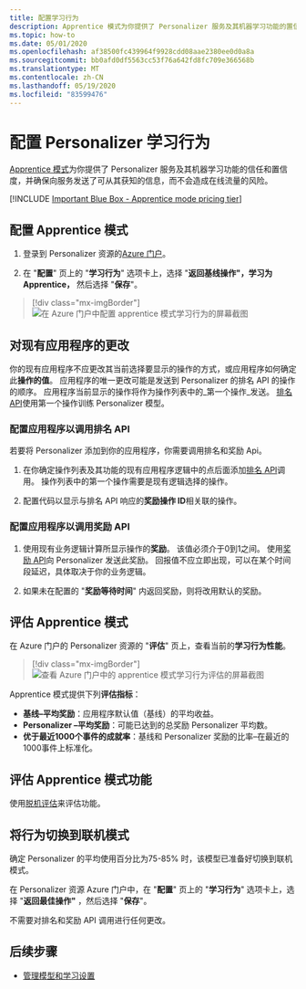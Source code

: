 ```yaml
---
title: 配置学习行为
description: Apprentice 模式为你提供了 Personalizer 服务及其机器学习功能的置信度，并提供了服务发送信息的指标，这些信息可以从中了解，而不会造成在线流量的风险。
ms.topic: how-to
ms.date: 05/01/2020
ms.openlocfilehash: af38500fc439964f9928cdd08aae2380ee0d0a8a
ms.sourcegitcommit: bb0afd0df5563cc53f76a642fd8fc709e366568b
ms.translationtype: MT
ms.contentlocale: zh-CN
ms.lasthandoff: 05/19/2020
ms.locfileid: "83599476"
---
```

# <a name="configure-the-personalizer-learning-behavior"></a>配置 Personalizer 学习行为

[Apprentice 模式](concept-apprentice-mode.md)为你提供了 Personalizer 服务及其机器学习功能的信任和置信度，并确保向服务发送了可从其获知的信息，而不会造成在线流量的风险。

[!INCLUDE [Important Blue Box - Apprentice mode pricing tier](./includes/important-apprentice-mode.md)]

## <a name="configure-apprentice-mode"></a>配置 Apprentice 模式

1. 登录到 Personalizer 资源的[Azure 门户](https://portal.azure.com)。

1. 在 "**配置**" 页上的 "**学习行为**" 选项卡上，选择 "**返回基线操作"，学习为 Apprentice，** 然后选择 "**保存**"。

> [!div class="mx-imgBorder"]
> ![在 Azure 门户中配置 apprentice 模式学习行为的屏幕截图](media/settings/configure-learning-behavior-azure-portal.png)

## <a name="changes-to-the-existing-application"></a>对现有应用程序的更改

你的现有应用程序不应更改其当前选择要显示的操作的方式，或应用程序如何确定此**操作的值**。 应用程序的唯一更改可能是发送到 Personalizer 的排名 API 的操作的顺序。 应用程序当前显示的操作将作为操作列表中的_第一个操作_发送。 [排名 API](https://westus2.dev.cognitive.microsoft.com/docs/services/personalizer-api/operations/Rank)使用第一个操作训练 Personalizer 模型。

### <a name="configure-your-application-to-call-the-rank-api"></a>配置应用程序以调用排名 API

若要将 Personalizer 添加到你的应用程序，你需要调用排名和奖励 Api。

1. 在你确定操作列表及其功能的现有应用程序逻辑中的点后面添加[排名 API](https://westus2.dev.cognitive.microsoft.com/docs/services/personalizer-api/operations/Rank)调用。 操作列表中的第一个操作需要是现有逻辑选择的操作。

1. 配置代码以显示与排名 API 响应的**奖励操作 ID**相关联的操作。

### <a name="configure-your-application-to-call-reward-api"></a>配置应用程序以调用奖励 API

1. 使用现有业务逻辑计算所显示操作的**奖励**。 该值必须介于0到1之间。 使用[奖励 API](https://westus2.dev.cognitive.microsoft.com/docs/services/personalizer-api/operations/Reward)向 Personalizer 发送此奖励。 回报值不应立即出现，可以在某个时间段延迟，具体取决于你的业务逻辑。

1. 如果未在配置的 "**奖励等待时间**" 内返回奖励，则将改用默认的奖励。

## <a name="evaluate-apprentice-mode"></a>评估 Apprentice 模式

在 Azure 门户的 Personalizer 资源的 "**评估**" 页上，查看当前的**学习行为性能**。

> [!div class="mx-imgBorder"]
> ![查看 Azure 门户中的 apprentice 模式学习行为评估的屏幕截图](media/settings/evaluate-apprentice-mode.png)

Apprentice 模式提供下列**评估指标**：
* **基线–平均奖励**：应用程序默认值（基线）的平均收益。
* **Personalizer –平均奖励**：可能已达到的总奖励 Personalizer 平均数。
* **优于最近1000个事件的成就率**：基线和 Personalizer 奖励的比率–在最近的1000事件上标准化。

## <a name="evaluate-apprentice-mode-features"></a>评估 Apprentice 模式功能

使用[脱机评估](how-to-offline-evaluation.md)来评估功能。

## <a name="switch-behavior-to-online-mode"></a>将行为切换到联机模式

确定 Personalizer 的平均使用百分比为75-85% 时，该模型已准备好切换到联机模式。

在 Personalizer 资源 Azure 门户中，在 "**配置**" 页上的 "**学习行为**" 选项卡上，选择 "**返回最佳操作"** ，然后选择 "**保存**"。

不需要对排名和奖励 API 调用进行任何更改。

## <a name="next-steps"></a>后续步骤

* [管理模型和学习设置](how-to-manage-model.md)
